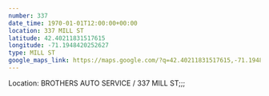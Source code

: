 ```yaml
---
number: 337
date_time: 1970-01-01T12:00:00+00:00
location: 337 MILL ST
latitude: 42.40211831517615
longitude: -71.1948420252627
type: MILL ST
google_maps_link: https://maps.google.com/?q=42.40211831517615,-71.1948420252627
---
```


Location: BROTHERS AUTO SERVICE / 337 MILL ST;;;
